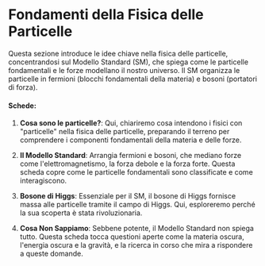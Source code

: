 # Fondamenti della Fisica delle Particelle
Questa sezione introduce le idee chiave nella fisica delle particelle, concentrandosi sul Modello Standard (SM), che spiega come le particelle fondamentali e le forze modellano il nostro universo. Il SM organizza le particelle in fermioni (blocchi fondamentali della materia) e bosoni (portatori di forza).

#### Schede:
1. **Cosa sono le particelle?**: Qui, chiariremo cosa intendono i fisici con "particelle" nella fisica delle particelle, preparando il terreno per comprendere i componenti fondamentali della materia e delle forze.

2. **Il Modello Standard**: Arrangia fermioni e bosoni, che mediano forze come l'elettromagnetismo, la forza debole e la forza forte. Questa scheda copre come le particelle fondamentali sono classificate e come interagiscono.

3. **Bosone di Higgs**: Essenziale per il SM, il bosone di Higgs fornisce massa alle particelle tramite il campo di Higgs. Qui, esploreremo perché la sua scoperta è stata rivoluzionaria.

4. **Cosa Non Sappiamo**: Sebbene potente, il Modello Standard non spiega tutto. Questa scheda tocca questioni aperte come la materia oscura, l'energia oscura e la gravità, e la ricerca in corso che mira a rispondere a queste domande.